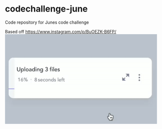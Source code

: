 # codechallenge-june
Code repository for Junes code challenge

Based off https://www.instagram.com/p/BuOEZK-B6FP/
![Based off this snazzy ui](https://github.com/quaternioninterpolation/codechallenge-june/blob/master/preview.gif?raw=true)
